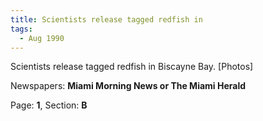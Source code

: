 ```yaml
---  
title: Scientists release tagged redfish in  
tags:  
  - Aug 1990  
---  
```

  
Scientists release tagged redfish in Biscayne Bay. [Photos]  
  
Newspapers: **Miami Morning News or The Miami Herald**  
  
Page: **1**, Section: **B** 
